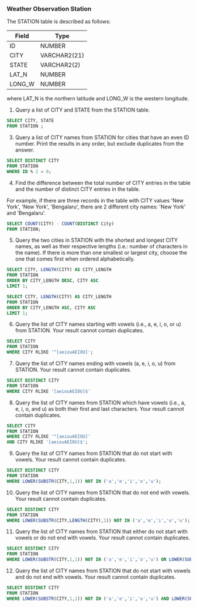 ### Weather Observation Station
The STATION table is described as follows:

|  Field | Type |
|---|---|
| ID  | NUMBER |
| CITY | VARCHAR2(21)   |
| STATE  | VARCHAR2(2)  |
| LAT_N |  NUMBER |
| LONG_W | NUMBER |

where LAT_N is the northern latitude and LONG_W is the western longitude.

1. Query a list of CITY and STATE from the STATION table.

```sql
SELECT CITY, STATE
FROM STATION ; 
```

3. Query a list of CITY names from STATION for cities that have an even ID number. Print the results in any order, but exclude duplicates from the answer.

```sql
SELECT DISTINCT CITY
FROM STATION
WHERE ID % 2 = 0;
```

4. Find the difference between the total number of CITY entries in the table and the number of distinct CITY entries in the table.

For example, if there are three records in the table with CITY values 'New York', 'New York', 'Bengalaru', there are 2 different city names: 'New York' and 'Bengalaru'. 

```sql
SELECT COUNT(CITY) - COUNT(DISTINCT City)
FROM STATION;
```

5. Query the two cities in STATION with the shortest and longest CITY names, as well as their respective lengths (i.e.: number of characters in the name). If there is more than one smallest or largest city, choose the one that comes first when ordered alphabetically.

```sql
SELECT CITY, LENGTH(CITY) AS CITY_LENGTH
FROM STATION
ORDER BY CITY_LENGTH DESC, CITY ASC
LIMIT 1;

SELECT CITY, LENGTH(CITY) AS CITY_LENGTH
FROM STATION
ORDER BY CITY_LENGTH ASC, CITY ASC
LIMIT 1;
```

6. Query the list of CITY names starting with vowels (i.e., a, e, i, o, or u) from STATION. Your result cannot contain duplicates.

```sql
SELECT CITY
FROM STATION
WHERE CITY RLIKE '^[aeiouAEIOU]';
```

7. Query the list of CITY names ending with vowels (a, e, i, o, u) from STATION. Your result cannot contain duplicates.
   
```sql
SELECT DISTINCT CITY
FROM STATION
WHERE CITY RLIKE '[aeiouAEIOU]$'
```

8. Query the list of CITY names from STATION which have vowels (i.e., a, e, i, o, and u) as both their first and last characters. Your result cannot contain duplicates.
   
```sql
SELECT CITY
FROM STATION
WHERE CITY RLIKE '^[aeiouAEIOU]'
AND CITY RLIKE '[aeiouAEIOU]$';
```

9. Query the list of CITY names from STATION that do not start with vowels. Your result cannot contain duplicates.

```sql
SELECT DISTINCT CITY
FROM STATION
WHERE LOWER(SUBSTR(CITY,1,1)) NOT IN ('a','e','i','o','u');
```

10. Query the list of CITY names from STATION that do not end with vowels. Your result cannot contain duplicates.

```sql
SELECT DISTINCT CITY
FROM STATION
WHERE LOWER(SUBSTR(CITY,LENGTH(CITY),1)) NOT IN ('a','e','i','o','u');
```

11. Query the list of CITY names from STATION that either do not start with vowels or do not end with vowels. Your result cannot contain duplicates.

```sql
SELECT DISTINCT CITY
FROM STATION
WHERE LOWER(SUBSTR(CITY,1,1)) NOT IN ('a','e','i','o','u') OR LOWER(SUBSTR(CITY, LENGTH(CITY),1)) NOT IN ('a','e','i','o','u');   
```

12. Query the list of CITY names from STATION that do not start with vowels and do not end with vowels. Your result cannot contain duplicates.

```sql
SELECT DISTINCT CITY
FROM STATION
WHERE LOWER(SUBSTR(CITY,1,1)) NOT IN ('a','e','i','o','u') AND LOWER(SUBSTR(CITY,LENGTH(CITY),1)) NOT IN ('a','e','i','o','u');
```

